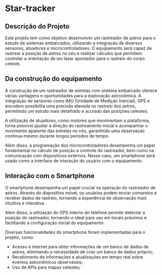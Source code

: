 # Star-tracker

## Descrição do Projeto

Este projeto tem como objetivo desenvolver um rastreador de astros para o estudo de sistemas embarcados, utilizando a integração de diversos sensores, atuadores e microcontroladores. O equipamento será capaz de rastrear a posição de astros no céu e realizar cálculos que permitem controlar a orientação de um laser apontador para o rastreio do corpo celeste.

## Da construção do equipamento

A construção de um rastreador de estrelas com sistema embarcado oferece várias vantagens e oportunidades para a exploração astronômica. A integração de sensores como IMU (Unidade de Medição Inercial), GPS e encoders possibilita uma precisão elevada no rastreio dos astros, permitindo um estudo mais detalhado e acurado das posições celestes.

A utilização de atuadores, como motores que movimentam a plataforma, torna possível ajustar a direção do rastreamento inicial e acompanhar o movimento aparente das estrelas no céu, garantindo uma observação contínua mesmo durante longos períodos de tempo.

Além disso, a programação dos microcontroladores desempenha um papel fundamental no cálculo de posição e controle do rastreador, bem como na comunicação com dispositivos externos. Nesse caso, um smartphone será usado como a interface de interação do usuário com o equipamento.

## Interação com o Smartphone

O smartphone desempenha um papel crucial na operação do rastreador de astros. Através do dispositivo móvel, os usuários podem enviar comandos e receber dados de rastreio, tornando a experiência de observação mais intuitiva e interativa.

Além disso, a utilização do GPS interno do telefone permite detectar a posição do rastreador, tornando-o ideal para uso em locais próximos e facilitando a configuração inicial do equipamento.

Diversas funcionalidades do smartphone foram implementadas para  o projeto, como:

- Acesso à internet para obter informações de um banco de dados de astros, eliminando a necessidade de criar um banco de dados próprio;
- Recebimento de informações e atualizações em tempo real sobre eventos astronômicos observáveis;
- Uso de APIs para mapas celestes;
